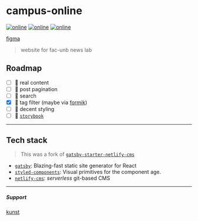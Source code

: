 # campus-online

[![online][www-badge]][www-url] [![online][admin-badge]][admin-url] [![online][figma-badge]][figma-url]

[figma](https://www.figma.com/file/M7qolUHcVVZiqcYh4XmsvV/campus?node-id=4%3A13)

> website for fac-unb news lab

## Roadmap

* [ ] :pencil: real content
* [ ] :bookmark_tabs: post pagination
* [ ] :mag_right: search
* [x] :bookmark: tag filter (maybe via [formik](https://github.com/jaredpalmer/formik))
* [ ] :lipstick: decent styling
* [ ] :notebook_with_decorative_cover: [`storybook`](https://github.com/storybooks/storybook)

---

## Tech stack

> This was a fork of [`gatsby-starter-netlify-cms`](github.com/AustinGreen/gatsby-starter-netlify-cms)

* [`gatsby`](https://www.gatsbyjs.org/): Blazing-fast static site generator for React
* [`styled-components`](https://github.com/styled-components): Visual primitives for the component age.
* [`netlify-cms`](https://www.netlifycms.org/): _serverless_ git-based CMS

---

##### Support

[kunst](https://kunst.com.br)

[www-badge]: https://img.shields.io/badge/netlify-online-brightgreen.svg
[www-url]: https://campus-online.netlify.com
[admin-badge]: https://img.shields.io/badge/❖-cms-00C7B7.svg?colorA=00C7B7
[admin-url]: https://campus-online.netlify.com/static/admin
[figma-badge]: https://img.shields.io/badge/Ω-figma-444648.svg?colorA=242628
[figma-url]: https://www.figma.com/file/M7qolUHcVVZiqcYh4XmsvV/campus?node-id=4%3A13

